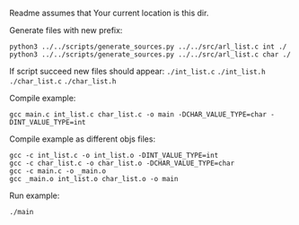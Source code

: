 Readme assumes that Your current location is this dir.

Generate files with new prefix:
```
python3 ../../scripts/generate_sources.py ../../src/arl_list.c int ./
python3 ../../scripts/generate_sources.py ../../src/arl_list.c char ./
```

If script succeed new files should appear:
  `./int_list.c`
  `./int_list.h`
  `./char_list.c`
  `./char_list.h`
  
Compile example:
```
gcc main.c int_list.c char_list.c -o main -DCHAR_VALUE_TYPE=char -DINT_VALUE_TYPE=int
```

Compile example as different objs files:
```
gcc -c int_list.c -o int_list.o -DINT_VALUE_TYPE=int
gcc -c char_list.c -o char_list.o -DCHAR_VALUE_TYPE=char
gcc -c main.c -o _main.o
gcc _main.o int_list.o char_list.o -o main
```

Run example:
```
./main
```
